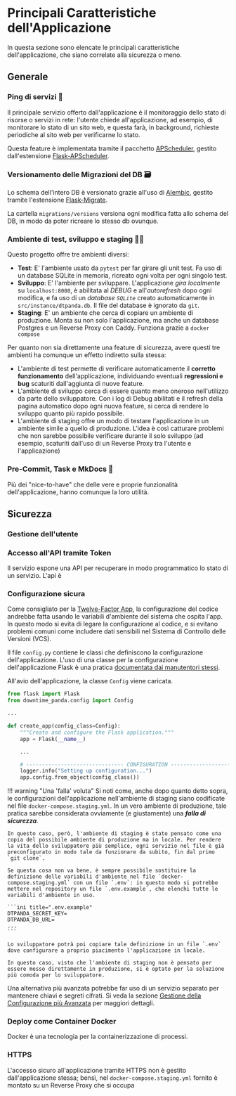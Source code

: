# Principali Caratteristiche dell'Applicazione

In questa sezione sono elencate le principali caratteristiche dell'applicazione, che siano correlate alla sicurezza o meno.

## Generale

### Ping di servizi 🏓

Il principale servizio offerto dall'applicazione è il monitoraggio dello stato di risorse o servizi in rete: l'utente chiede all'applicazione, ad esempio, di monitorare lo stato di un sito web, e questa farà, in background, richieste periodiche al sito web per verificarne lo stato.

Questa feature è implementata tramite il pacchetto [APScheduler](https://apscheduler.readthedocs.io/en/latest/), gestito dall'estensione [Flask-APScheduler](https://viniciuschiele.github.io/flask-apscheduler/).

### Versionamento delle Migrazioni del DB 🗃

Lo schema dell'intero DB è versionato grazie all'uso di [Alembic](https://alembic.sqlalchemy.org/en/latest/), gestito tramite l'estensione [Flask-Migrate](https://flask-migrate.readthedocs.io/en/latest/index.html).

La cartella `migrations/versions` versiona ogni modifica fatta allo schema del DB, in modo da poter ricreare lo stesso db ovunque.

### Ambiente di test, sviluppo e staging 👨‍💻

Questo progetto offre tre ambienti diversi:

- **Test**: E' l'ambiente usato da `pytest` per far girare gli unit test. Fa uso di un database SQLite in memoria, ricreato ogni volta per ogni singolo test.
- **Sviluppo**: E' l'ambiente per sviluppare. L'applicazione *gira localmente* su `localhost:8080`, è abilitata al *DEBUG* e all'*autorefresh* dopo ogni modifica, e fa uso di un *database `SQLite`* creato automaticamente in `src/instance/dtpanda.db`. Il file del database è ignorato da `git`.
- **Staging**: E' un ambiente che cerca di copiare un ambiente di produzione. Monta su non solo l'applicazione, ma anche un database Postgres e un Reverse Proxy con Caddy. Funziona grazie a `docker compose`

Per quanto non sia direttamente una feature di sicurezza, avere questi tre ambienti ha comunque un effetto indiretto sulla stessa:

- L'ambiente di test permette di verificare automaticamente il **corretto funzionamento** dell'applicazione, individuando eventuali **regressioni e bug** scaturiti dall'aggiunta di nuove feature.
- L'ambiente di sviluppo cerca di essere quanto meno oneroso nell'utilizzo da parte dello sviluppatore. Con i log di Debug abilitati e il refresh della pagina automatico dopo ogni nuova feature, si cerca di rendere lo sviluppo quanto più rapido possibile.
- L'ambiente di staging offre un modo di testare l'applicazione in un ambiente simile a quello di produzione. L'idea è così catturare problemi che non sarebbe possibile verificare durante il solo sviluppo (ad esempio, scaturiti dall'uso di un Reverse Proxy tra l'utente e l'applicazione)

### Pre-Commit, Task e MkDocs 📄

Più dei "nice-to-have" che delle vere e proprie funzionalità dell'applicazione, hanno comunque la loro utilità.


## Sicurezza

### Gestione dell'utente

### Accesso all'API tramite Token

Il servizio espone una API per recuperare in modo programmatico lo stato di un servizio. L'api è

### Configurazione sicura

Come consigliato per la [Twelve-Factor App](https://12factor.net/config), la configurazione del codice andrebbe fatta usando le variabili d'ambiente del sistema che ospita l'app. In questo modo si evita di legare la configurazione al codice, e si evitano problemi comuni come includere dati sensibili nel Sistema di Controllo delle Versioni (VCS).

Il file `config.py` contiene le classi che definiscono la configurazione dell'applicazione. L'uso di una classe per la configurazione dell'applicazione Flask è una pratica [documentata dai manutentori stessi](https://flask.palletsprojects.com/en/stable/config/).

All'avio dell'applicazione, la classe `Config` viene caricata.

```py title="__init__.py"
from flask import Flask
from downtime_panda.config import Config

...

def create_app(config_class=Config):
    """Create and configure the Flask application."""
    app = Flask(__name__)

    ...

    # ------------------------------- CONFIGURATION ------------------------------ #
    logger.info("Setting up configuration...")
    app.config.from_object(config_class())
```

!!! warning "Una 'falla' voluta"
    Si noti come, anche dopo quanto detto sopra, le configurazioni dell'applicazione nell'ambiente di staging siano codificate nel file `docker-compose.staging.yml`. In un vero ambiente di produzione, tale pratica sarebbe considerata ovviamente (e giustamente) una ***falla di sicurezza***.

    In questo caso, però, l'ambiente di staging è stato pensato come una copia del possibile ambiente di produzione ma in locale. Per rendere la vita dello sviluppatore più semplice, ogni servizio nel file è già preconfigurato in modo tale da funzionare da subito, fin dal primo `git clone`.

    Se questa cosa non va bene, è sempre possibile sostituire la definizione delle variabili d'ambiente nel file `docker-compose.staging.yml` con un file `.env`: in questo modo si potrebbe mettere nel repository un file `.env.example`, che elenchi tutte le variabili d'ambiente in uso.

    ```ini title=".env.example"
    DTPANDA_SECRET_KEY=
    DTPANDA_DB_URL=
    ...
    ```

    Lo sviluppatore potrà poi copiare tale definizione in un file `.env` dove configurare a proprio piacimento l'applicazione in locale.

    In questo caso, visto che l'ambiente di staging non è pensato per essere messo direttamente in produzione, si è optato per la soluzione più comoda per lo sviluppatore.

Una alternativa più avanzata potrebbe far uso di un servizio separato per mantenere chiavi e segreti cifrati. Si veda la sezione [Gestione della Configurazione più Avanzata](5-future-developments.md#gestione-della-configurazione-piu-avanzata) per maggiori dettagli.

### Deploy come Container Docker

Docker è una tecnologia per la containerizzazione di processi.

### HTTPS

L'accesso sicuro all'applicazione tramite HTTPS non è gestito dall'applicazione stessa; bensì, nel `docker-compose.staging.yml` fornito è montato su un Reverse Proxy che si occupa

